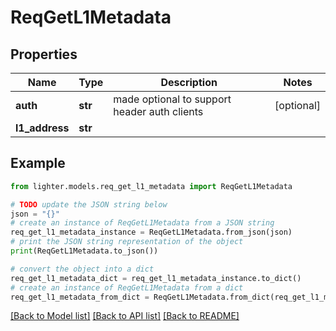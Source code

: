 # ReqGetL1Metadata


## Properties

Name | Type | Description | Notes
------------ | ------------- | ------------- | -------------
**auth** | **str** |  made optional to support header auth clients | [optional] 
**l1_address** | **str** |  | 

## Example

```python
from lighter.models.req_get_l1_metadata import ReqGetL1Metadata

# TODO update the JSON string below
json = "{}"
# create an instance of ReqGetL1Metadata from a JSON string
req_get_l1_metadata_instance = ReqGetL1Metadata.from_json(json)
# print the JSON string representation of the object
print(ReqGetL1Metadata.to_json())

# convert the object into a dict
req_get_l1_metadata_dict = req_get_l1_metadata_instance.to_dict()
# create an instance of ReqGetL1Metadata from a dict
req_get_l1_metadata_from_dict = ReqGetL1Metadata.from_dict(req_get_l1_metadata_dict)
```
[[Back to Model list]](../README.md#documentation-for-models) [[Back to API list]](../README.md#documentation-for-api-endpoints) [[Back to README]](../README.md)


